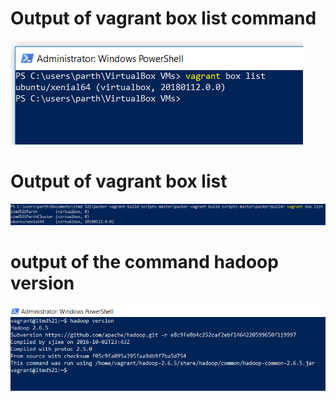 # Output of vagrant box list command
![alt text](https://github.com/parthvaghasiya13/itmd-521/blob/master/images/element-1.PNG)

# Output of vagrant box list
![alt text](https://github.com/parthvaghasiya13/itmd-521/blob/master/images/element-2.PNG)

# output of the command hadoop version
![alt text](https://github.com/parthvaghasiya13/itmd-521/blob/master/images/element-3.PNG)
